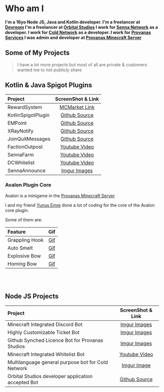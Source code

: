 # Who am I

**I'm a 16yo Node JS, Java and Kotlin developer.
I'm a freelancer at [Devroom](https://www.devroomteam.com/)
I'm a freelancer at [Orbital Studios](https://twitter.com/StudioOrbitals)
I work for [Senna Network](https://sennanetwork.com/) as a developer.
I work for [Cold Network](https://coldnetwork.net/) as a developer.
I work for [Provanas Services](https://www.provanas-services.com/)
I was admin and developer at [Provanas Minecraft Server](https://www.provanas.com)**


## Some of My Projects
> I have a lot more projects but most of all are private & customers wanted me to not publicly share
## Kotlin & Java Spigot Plugins
| Project            |                                                         ScreenShot & Link                                                         | 
|:-------------------|:---------------------------------------------------------------------------------------------------------------------------------:|
| RewardSystem       | [MCMarket Link](https://builtbybit.com/resources/⭐-reward-system-⭐-works-with-custom-mobs-✅-⚔%EF%B8%8F-50-sale-⚔%EF%B8%8F.24629/) |
| KotlinSpigotPlugin |                          [Github Source](https://github.com/MetuMortis-code/KotlinSpigotPluginTemplate)                           |
| EMPoint            |                                    [Github Source](https://github.com/MetuMortis-code/EMPoint)                                    |
| XRayNotify         |                                  [Github Source](https://github.com/MetuMortis-code/XrayNotify)                                   | 
| JoinQuitMessages   |                               [Github Source](https://github.com/MetuMortis-code/JoinQuitMessages)                                |
| FactionOutpost     |                                   [Youtube Video](https://www.youtube.com/watch?v=5jzbdnEd0tQ)                                    |
| SennaFarm          |                                   [Youtube Video](https://www.youtube.com/watch?v=asgZGxzn8LU)                                    |
| DCWhitelist        |                                   [Youtube Video](https://www.youtube.com/watch?v=SDwbe2mBxdI)                                    |
| SennaAnnounce      |                                            [Imgur Images](https://imgur.com/a/N4YVAcV)                                            |
### Avalon Plugin Core





 Avalon is a minigame in the [Provanas Minecraft Server](https://www.provanas.com)

 I and my friend [Yunus Emre](https://github.com/YunussEmree) done a lot of coding for the core of the Avalon core plugin.
 
 Some of them are:

| Feature        |                                                       Gif                                                       |
|:---------------|:---------------------------------------------------------------------------------------------------------------:|
| Grappling Hook |     [Gif](https://media.discordapp.net/attachments/547024792243535873/838561676214665266/Avalon-kanca.gif)      | 
| Auto Smelt     | [Gif](https://media.discordapp.net/attachments/761592533679079445/839102571619680287/ezgif.com-gif-maker_1.gif) |
| Explosive Bow  |    [Gif](https://media.discordapp.net/attachments/761592533679079445/838827209098657842/Hnet.com-image.gif)     |
| Homing Bow     |  [Gif](https://media.discordapp.net/attachments/761592533679079445/839102356947075072/ezgif.com-gif-maker.gif)  |


  <br/><br/>

## Node JS Projects
| Project                                            |                           ScreenShot & Link                           |
|:---------------------------------------------------|:---------------------------------------------------------------------:|
| Minecraft Integrated Discord Bot                   |              [Imgur Images](https://imgur.com/a/diCaUHZ)              | 
| Highly Customizable Ticket Bot                     |              [Imgur Images](https://imgur.com/a/HQaiAmg)              |    
| Github Synched Licence Bot for Provanas Studios    |              [Imgur Images](https://imgur.com/a/0pZITss)              |   
| Minecraft Integrated Whitelist Bot                 |     [Youtube Video](https://www.youtube.com/watch?v=SDwbe2mBxdI)      |
| Multilanguage general purpose bot for Cold Network |              [Imgur Image](https://imgur.com/a/tyCPxLw)               |
| Orbital Studios developer application accepted Bot | [Github Source](https://github.com/LiberaTeMetuMortis/OrbitalTaskBot) | 
